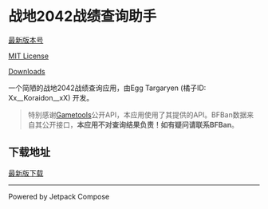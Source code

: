 # 战地2042战绩查询助手

[最新版本号](https://img.shields.io/github/v/release/dzxrly/BF2042State?style=for-the-badge)

[MIT License](https://img.shields.io/github/license/dzxrly/BF2042State?style=for-the-badge)

[Downloads](https://img.shields.io/github/downloads/dzxrly/BF2042State/total?style=for-the-badge)

一个简陋的战地2042战绩查询应用，由Egg Targaryen (橘子ID: Xx__Koraidon__xX) 开发。

> 特别感谢[Gametools](https://gametools.network/)公开API，本应用使用了其提供的API。BFBan数据来自其公开接口，**本应用不对查询结果负责！如有疑问请联系BFBan**。

## 下载地址

[最新版下载](https://github.com/dzxrly/BF2042State/releases/latest)

---

Powered by Jetpack Compose
